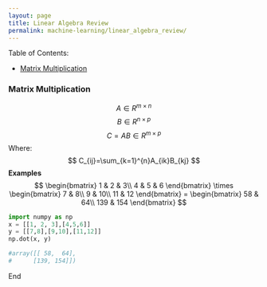 ```yaml
---
layout: page
title: Linear Algebra Review
permalink: machine-learning/linear_algebra_review/
---
```


Table of Contents:

- [Matrix Multiplication](#matrixmultiplication)



<a name='matrixmultiplication'></a>
### Matrix Multiplication

$$
A \in R^{m\times n}
$$
$$
B \in R^{n\times p}
$$
$$
C=AB\in R^{m\times p}
$$
Where:
$$
C_{ij}=\sum_{k=1}^{n}A_{ik}B_{kj}
$$
**Examples**
$$
\begin{bmatrix} 1 & 2 & 3\\ 4 & 5 & 6 \end{bmatrix} \times \begin{bmatrix} 7 & 8\\ 9 & 10\\ 11 & 12 \end{bmatrix} = \begin{bmatrix} 58 & 64\\ 139 & 154 \end{bmatrix}
$$
```python
import numpy as np
x = [[1, 2, 3],[4,5,6]]
y = [[7,8],[9,10],[11,12]]
np.dot(x, y)

#array([[ 58,  64],
#      [139, 154]])

```
End
